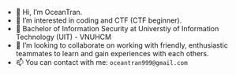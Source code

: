 - 👋 Hi, I’m OceanTran.
- 👀 I’m interested in coding and CTF (CTF beginner).
- 🌱 Bachelor of Information Security at Universtiy of Information Technology (UIT) - VNUHCM
- 💞️ I’m looking to collaborate on working with friendly, enthusiastic teammates to learn and gain experiences with each others.
- 📫 You can contact with me: `oceantran999@gmail.com`

<!---
OceanTran999/OceanTran999 is a ✨ special ✨ repository because its `README.md` (this file) appears on your GitHub profile.
You can click the Preview link to take a look at your changes.
--->
